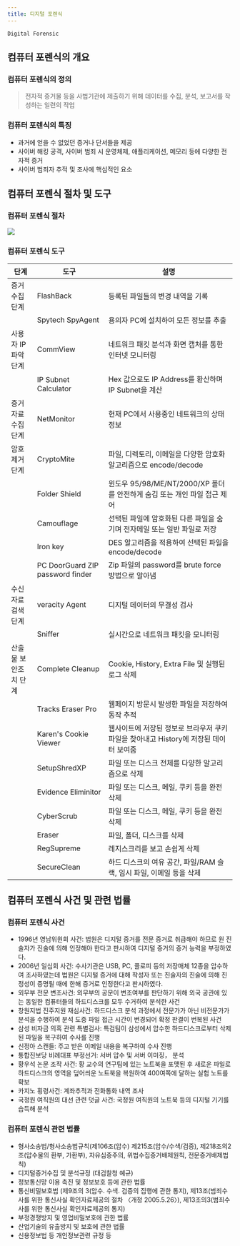 ```yaml
---
title: 디지털 포렌식
---
```


`Digital Forensic`

## 컴퓨터 포렌식의 개요
### 컴퓨터 포렌식의 정의
> 전자적 증거물 등을 사법기관에 제출하기 위해 데이터를 수집, 분석, 보고서를 작성하는 일련의 작업

### 컴퓨터 포렌식의 특징
* 과거에 얻을 수 없었던 증거나 단서들을 제공
* 사이버 해킹 공격, 사이버 범죄 시 운영체제, 애플리케이션, 메모리 등에 다양한 전자적 증거
* 사이버 범죄자 추적 및 조사에 핵심적인 요소

## 컴퓨터 포렌식 절차 및 도구
### 컴퓨터 포렌식 절차
![](http://cfile5.uf.tistory.com/image/1665C4454DB03EEA0DF50C)

### 컴퓨터 포렌식 도구

|단계|도구|설명|
|---|---|---|
|증거 수집 단계|FlashBack|등록된 파일들의 변경 내역을 기록|
| |Spytech SpyAgent|용의자 PC에 설치하여 모든 정보를 추출|
|사용자 IP 파악 단계|CommView|네트워크 패킷 분석과 화면 캡처를 통한 인터넷 모니터링|
| |IP Subnet Calculator|Hex 값으로도 IP Address를 환산하며 IP Subnet을 계산|
|증거자료 수집 단계|NetMonitor|현재 PC에서 사용중인 네트워크의 상태 정보|
|암호제거 단계|CryptoMite|파일, 디렉토리, 이메일을 다양한 암호화 알고리즘으로 encode/decode|
| |Folder Shield|윈도우 95/98/ME/NT/2000/XP 폴더를 안전하게 숨김 또는 개인 파일 접근 제어|
| |Camouflage|선택된 파일에 암호화된 다른 파일을 숨기며 전자메일 또는 일반 파일로 저장|
| |Iron key|DES 알고리즘을 적용하여 선택된 파일을 encode/decode|
| |PC DoorGuard ZIP password finder|Zip 파일의 password를 brute force 방법으로 알아냄|
|수신자료 검색 단계|veracity Agent|디지털 데이터의 무결성 검사|
| |Sniffer|실시간으로 네트워크 패킷을 모니터링|
|산출물 보안조치 단계|Complete Cleanup|Cookie, History, Extra File 및 실행된 로그 삭제|
| |Tracks Eraser Pro|웹페이지 방문시 발생한 파일을 저장하여 동작 추적|
| |Karen's Cookie Viewer|웹사이트에 저장된 정보로 브라우저 쿠키 파일을 찾아내고 History에 저장된 데이터 보여줌|
| |SetupShredXP|파일 또는 디스크 전체를 다양한 알고리즘으로 삭제|
| |Evidence Eliminitor|파일 또는 디스크, 메일, 쿠키 등을 완전 삭제|
| |CyberScrub|파일 또는 디스크, 메일, 쿠키 등을 완전 삭제|
| |Eraser|파일, 폴더, 디스크를 삭제|
| |RegSupreme|레지스크리를 보고 손쉽게 삭제|
| |SecureClean|하드 디스크의 여유 공간, 파일/RAM 슬랙, 임시 파일, 이메일 등을 삭제|

## 컴퓨터 포렌식 사건 및 관련 법률
### 컴퓨터 포렌식 사건
* 1996년 영남위원회 사건: 법원은 디지털 증거를 전문 증거로 취급해야 하므로 원 진술자가 진술에 의해 인정해야 한다고 판시하여 디지털 증거의 증거 능력을 부정하였다.
* 2006년 일심회 사건: 수사기관은 USB, PC, 플로피 등의 저장매체 12종을 압수하여 조사하였는데 법원은 디지털 증거에 대해 작성자 또는 진술자의 진술에 의해 진정성이 증명될 때에 한해 증거로 인정한다고 판시하였다.
* 외무부 전문 변조사건: 외무부의 공문이 변조여부를 판단하기 위해 외국 공관에 있는 동일한 컴퓨터들의 하드디스크를 모두 수거하여 분석한 사건
* 창원지법 진주지원 재심사건: 하드디스크 분석 과정에서 전문가가 아닌 비전문가가 분석을 수행하여 분석 도중 파일 접근 시간이 변경되어 확정 판결이 번복된 사건
* 삼성 비자금 의흑 관련 특별검사: 특검팀이 삼성에서 압수한 하드디스크로부터 삭제 된 파일을 복구하여 수사를 진행
* 신정아 스캔들: 주고 받은 이메일 내용을 복구하여 수사 진행
* 통합진보당 비례대표 부정선거: 서버 압수 및 서버 이미징， 분석
* 황우석 논문 조작 사건: 황 교수의 연구팀에 있는 노트북을 포맷된 후 새로운 파일로 하드디스크의 영역을 덮어씌운 노트북을 복원하여 400여쪽에 달하는 실험 노트를 확보
* 카지노 횡령사건: 계좌추적과 전화통화 내역 조사
* 국정원 여직원의 대선 관련 덧글 사건: 국정원 여직원의 노트북 등의 디지털 기기를 습득해 분석

### 컴퓨터 포렌식 관련 법률
* 형사소송법/형사소송법규칙(제106조(압수) 제215조(압수/수색/검증), 제218조의2조(압수물의 환부, 가환부), 자유심증주의, 위법수집증거배제원칙, 전문증거배제법칙)
* 디지털증거수집 및 분석규정 (대검찰청 예규)
* 정보통신망 이용 촉진 및 정보보호 등에 관한 법률
* 통신비밀보호법 (제9조의 3(압수. 수색. 검증의 집행에 관한 통지), 제13조(범죄수사를 위한 통신사실 확인자료제공의 절차 〈개정 2005.5.26〉), 제13조의3(범죄수사를 위한 통신사실 확인자료제공의 통지)
* 부정경쟁방지 및 영업비밀보호에 관한 법률
* 산업기술의 유출방지 및 보호에 관한 법률
* 신용정보법 등 개인정보관련 규정 등
